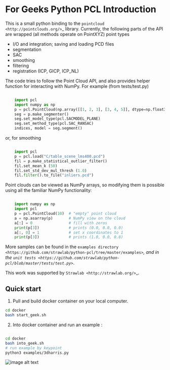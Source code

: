 For Geeks Python PCL Introduction
============

This is a small python binding to the `pointcloud <http://pointclouds.org/>`_ library.
Currently, the following parts of the API are wrapped (all methods operate on PointXYZ)
point types

 * I/O and integration; saving and loading PCD files
 * segmentation
 * SAC
 * smoothing
 * filtering
 * registration (ICP, GICP, ICP_NL)

The code tries to follow the Point Cloud API, and also provides helper function
for interacting with NumPy. For example (from tests/test.py)

```python

    import pcl
    import numpy as np
    p = pcl.PointCloud(np.array([[1, 2, 3], [3, 4, 5]], dtype=np.float32))
    seg = p.make_segmenter()
    seg.set_model_type(pcl.SACMODEL_PLANE)
    seg.set_method_type(pcl.SAC_RANSAC)
    indices, model = seg.segment()
```
or, for smoothing

```python

    import pcl
    p = pcl.load("C/table_scene_lms400.pcd")
    fil = p.make_statistical_outlier_filter()
    fil.set_mean_k (50)
    fil.set_std_dev_mul_thresh (1.0)
    fil.filter().to_file("inliers.pcd")
```
Point clouds can be viewed as NumPy arrays, so modifying them is possible
using all the familiar NumPy functionality:

```python

    import numpy as np
    import pcl
    p = pcl.PointCloud(10)  # "empty" point cloud
    a = np.asarray(p)       # NumPy view on the cloud
    a[:] = 0                # fill with zeros
    print(p[3])             # prints (0.0, 0.0, 0.0)
    a[:, 0] = 1             # set x coordinates to 1
    print(p[3])             # prints (1.0, 0.0, 0.0)
```
More samples can be found in the `examples directory <https://github.com/strawlab/python-pcl/tree/master/examples>`_,
and in the `unit tests <https://github.com/strawlab/python-pcl/blob/master/tests/test.py>`_.

This work was supported by `Strawlab <http://strawlab.org/>`_.


## Quick start

1. Pull and build docker container on your local computer.
```bash
cd docker
bash start_geek.sh
```

2. Into docker container and run an example :

```bash

cd docker
bash into_geek.sh
# run example by keypoint
python3 examples/3dharris.py
```

![image alt text](docs/images/bunny_keypoint.png)

